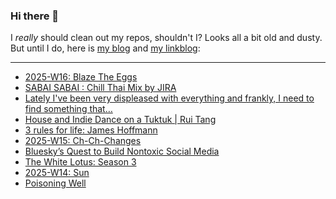 ### Hi there 👋

I _really_ should clean out my repos, shouldn't I? Looks all a bit old and dusty. But until I do, here is [my blog](https://lostfocus.de/) and [my linkblog](https://dominikschwind.com/links):

--- 

<!-- POST-LIST:START -->
- [2025-W16: Blaze The Eggs](https://lostfocus.de/2025/04/20/2025-w16-blaze-the-eggs/)
- [SABAI SABAI : Chill Thai Mix by JIRA](https://www.youtube.com/watch?v=RiKc3X3NY0k)
- [Lately I&#39;ve been very displeased with everything and frankly, I need to find something that…](https://lostfocus.de/2025/04/17/234532/)
- [House and Indie Dance on a Tuktuk | Rui Tang](https://www.youtube.com/watch?v=_PHmOG6hdwk)
- [3 rules for life: James Hoffmann](https://www.youtube.com/watch?v=72yeeuFjtSk)
- [2025-W15: Ch-Ch-Changes](https://lostfocus.de/2025/04/13/2025-w15-ch-ch-changes/)
- [Bluesky’s Quest to Build Nontoxic Social Media](https://www.newyorker.com/magazine/2025/04/14/blueskys-quest-to-build-nontoxic-social-media)
- [The White Lotus: Season 3](https://lostfocus.de/2025/04/07/the-white-lotus-season-3/)
- [2025-W14: Sun](https://lostfocus.de/2025/04/06/2025-w14-sun/)
- [Poisoning Well](https://heydonworks.com/article/poisoning-well/)
<!-- POST-LIST:END -->

<!--
**lostfocus/lostfocus** is a ✨ _special_ ✨ repository because its `README.md` (this file) appears on your GitHub profile.

Here are some ideas to get you started:

- 🔭 I’m currently working on ...
- 🌱 I’m currently learning ...
- 👯 I’m looking to collaborate on ...
- 🤔 I’m looking for help with ...
- 💬 Ask me about ...
- 📫 How to reach me: ...
- 😄 Pronouns: ...
- ⚡ Fun fact: ...
-->
